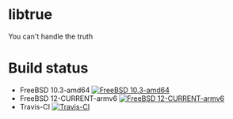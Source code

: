 # libtrue
You can't handle the truth

# Build status

* FreeBSD 10.3-amd64 [![FreeBSD 10.3-amd64](http://jenkins.mouf.net/view/libtrue/job/libtrue/badge/icon)](http://jenkins.mouf.net/view/libtrue/job/libtrue/)
* FreeBSD 12-CURRENT-armv6 [![FreeBSD 12-CURRENT-armv6](http://jenkins.mouf.net/view/libtrue/job/libtrue-arm/badge/icon)](http://jenkins.mouf.net/view/libtrue/job/libtrue-arm/)
* Travis-CI [![Travis-CI](https://travis-ci.org/libtrue/libtrue.svg?branch=master)](https://travis-ci.org/libtrue/libtrue)

